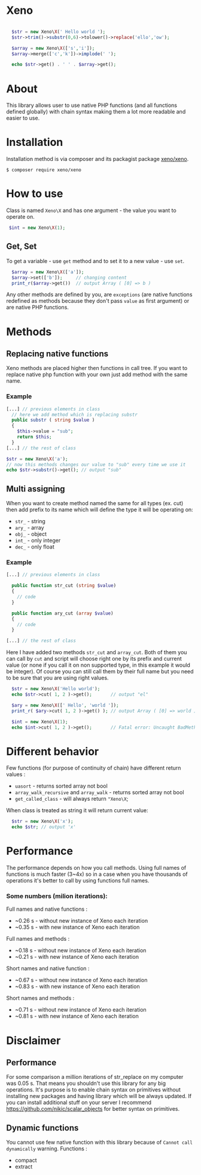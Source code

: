 # Xeno

```php

  $str = new Xeno\X(' Hello world ');
  $str->trim()->substr(0,6)->tolower()->replace('ello','ow');

  $array = new Xeno\X(['s','i']);
  $array->merge(['c','k'])->implode(' ');

  echo $str->get() . ' ' . $array->get();

```
# About

This library allows user to use native PHP functions (and all functions defined globally) with chain syntax making them a lot more readable and easier to use.

# Installation

Installation method is via composer and its packagist package [xeno/xeno](https://packagist.org/packages/xeno/xeno).
```
$ composer require xeno/xeno
```

# How to use

Class is named `Xeno\X` and has one argument - the value you want to operate on.

```php
 $int = new Xeno\X(1);
```
## Get, Set

To get a variable - use `get` method and to set it to a new value - use `set`.
```php
  $array = new Xeno\X(['a']);
  $array->set(['b']);     // changing content
  print_r($array->get())  // output Array ( [0] => b )
```
Any other methods are defined by you, are `exceptions` (are native functions redefined as methods because they don't pass `value` as first argument) or are native PHP functions.

# Methods

## Replacing native functions

Xeno methods are placed higher then functions in call tree. If you want to replace native php function with your own just add method with the same name.

### Example
```php
[...] // previous elements in class
  // here we add method which is replacing substr
  public substr ( string $value )
  {
    $this->value = "sub";
    return $this;
  }
[...] // the rest of class

$str = new Xeno\X('a');
// now this methods changes our value to "sub" every time we use it
echo $str->substr()->get(); // output "sub"

```

## Multi assigning

When you want to create method named the same for all types (ex. cut) then add prefix to its name which will define the type it will be operating on:
 - `str_` - string
 - `ary_` - array
 - `obj_` - object
 - `int_` - only integer
 - `dec_` - only float

### Example

```php
[...] // previous elements in class

  public function str_cut (string $value)
  {
    // code
  }

  public function ary_cut (array $value)
  {
    // code
  }

[...] // the rest of class
```

Here I have added two methods `str_cut` and `array_cut`. Both of them you can call by `cut` and script will choose right one by its prefix and current value (or none if you call it on non supported type, in this example it would be integer). Of course you can still call them by their full name but you need to be sure that you are using right values.

```php
  $str = new Xeno\X('Hello world');
  echo $str->cut( 1, 2 )->get();       // output "el"

  $ary = new Xeno\X([' Hello', 'world ']);
  print_r( $ary->cut( 1, 2 )->get() ); // output Array ( [0] => world )

  $int = new Xeno\X(1);
  echo $int->cut( 1, 2 )->get();       // Fatal error: Uncaught BadMethodCallException: cut
```
# Different behavior

Few functions (for purpose of continuity of chain) have different return values :
 - `uasort` - returns sorted array not bool
 - `array_walk_recursive` and `array_walk` - returns sorted array not bool
 - `get_called_class` - will always return `"Xeno\X`;

When class is treated as string it will return current value:

```php
  $str = new Xeno\X('x');
  echo $str; // output 'x'
```

# Performance

The performance depends on how you call methods. Using full names of functions is much faster (3~4x) so in a case when you have thousands of operations it's better to call by using functions full names.

### Some numbers (milion iterations):

Full names and native functions :
 - ~0.26 s - without new instance of Xeno each iteration
 - ~0.35 s - with new instance of Xeno each iteration

Full names and methods :
  - ~0.18 s - without new instance of Xeno each iteration
  - ~0.21 s - with new instance of Xeno each iteration

Short names and native function :
 - ~0.67 s - without new instance of Xeno each iteration
 - ~0.83 s - with new instance of Xeno each iteration

Short names and methods :
 - ~0.71 s - without new instance of Xeno each iteration
 - ~0.81 s - with new instance of Xeno each iteration

# Disclaimer

## Performance

For some comparison a million iterations of str_replace on my computer was 0.05 s. That means you shouldn't use this library for any big operations. It's purpose is to enable chain syntax on primitives without installing new packages and having library which will be always updated. If you can install additional stuff on your server I recommend https://github.com/nikic/scalar_objects for better syntax on primitives.

## Dynamic functions

You cannot use few native function with this library because of `Cannot call dynamically` warning. Functions :
 - compact
 - extract
